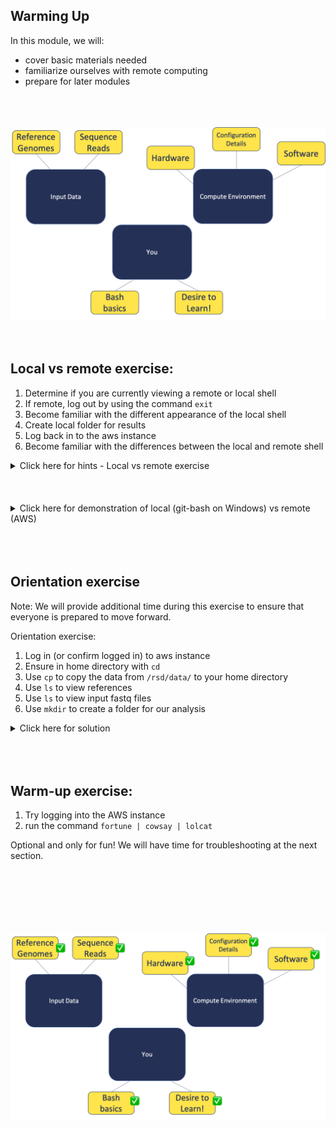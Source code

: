 ## Warming Up

In this module, we will:
* cover basic materials needed
* familiarize ourselves with remote computing
* prepare for later modules

<br>
<br>
<br>
<img src="images/building-blocks.png" width="800" />
<br>
<br>
<br>


## Local vs remote exercise:

1. Determine if you are currently viewing a remote or local shell
2. If remote, log out by using the command `exit`
3. Become familiar with the different appearance of the local shell
4. Create local folder for results
5. Log back in to the aws instance
6. Become familiar with the differences between the local and remote shell

<details>
<summary >Click here for hints - Local vs remote exercise</summary>

1. Determine if you are in remote or local shell
2. If remote, log out

        # If remote
        exit

3. Familiarize with local shell appearance
4. Create local folder for results

        mkdir ~/workshop_rsd

5. Log back in to aws instance

        ssh <username>@50.17.210.255

6. Become familiar with the differences between local and remote shell

</details>

<br>
<br>
<br>

<details>
<summary>Click here for demonstration of local (git-bash on Windows) vs remote (AWS)</summary>

<img src="images/local_v_remote.gif" width="800" />

</details>

<br>
<br>
<br>

## Orientation exercise

Note: We will provide additional time during this exercise to ensure that everyone is prepared to move forward.

Orientation exercise:

1. Log in (or confirm logged in) to aws instance
2. Ensure in home directory with `cd`
3. Use `cp` to copy the data from `/rsd/data/` to your home directory
4. Use `ls` to view references
5. Use `ls` to view input fastq files
6. Use `mkdir` to create a folder for our analysis

<details>
<summary >Click here for solution</summary>

1. Ensure we're logged in to remote

        ssh <username>@50.17.210.255

2. Ensure we are in home directory

        cd

3. Copy data to our home directory

        cp -r /rsd/data/ ~/

4. View our references

        ls ~/data/refs

5. View our input fastq files

        ls ~/data/reads

6. Create a folder for our analysis

        mkdir ~/analysis

</details>

<br>
<br>
<br>

## Warm-up exercise:

1. Try logging into the AWS instance
2. run the command `fortune | cowsay | lolcat`

Optional and only for fun!
We will have time for troubleshooting at the next section.

<br>
<br>
<br>
<br>
<br>
<br>
<img src="images/building-blocks-checkmark.png" width="800" />
<br>
<br>
<br>
<br>
<br>
<br>
<br>
<br>
<br>
<br>
<br>
<br>
<br>
<br>
<br>

